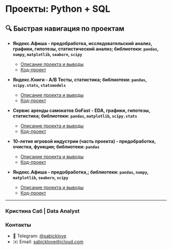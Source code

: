 # Проекты: Python + SQL

## 🔍 Быстрая навигация по проектам
- **Яндекс.Афиша - предобработка, исследовательский анализ, графики, гипотезы, статистический анализ; библиотеки: `pandas`, `numpy`, `matplotlib`, `seaborn`, `scipy`**
  - [Описание проекта и выводы](https://github.com/sabicklove1/Python_base/blob/main/Yandex_Afisha/README.md)
  - [Код-проект](https://github.com/sabicklove1/Python_base/blob/main/Yandex_Afisha/Yandex_afisha.ipynb)
 
- **Яндекс.Книги - A/B Тесты, статистика; библиотеки: `pandas`, `scipy.stats`, `statsmodels`**
  - [Описание проекта и выводы](https://github.com/sabicklove1/Python_base/blob/main/Ya_books/README.md)
  - [Код-проект](https://github.com/sabicklove1/Python_base/blob/main/Ya_books/Yandex_knigi_ab_hypothesis1.ipynb)
 
- **Сервис аренды самокатов GoFast - EDA, графики, гипотезы, статистика; библиотеки: `pandas`, `matplotlib`, `scipy.stats`**
  - [Описание проекта и выводы](https://github.com/sabicklove1/Python_base/blob/main/GoFast/README.md)
  - [Код-проект](https://github.com/sabicklove1/Python_base/blob/main/GoFast/GoFast.ipynb)

- **10-летие игровой индустрии (часть проекта) - предобработка, очистка, функции; библиотеки: `pandas`**
  - [Описание проекта и выводы](https://github.com/sabicklove1/Python_base/blob/main/10Gaming/README.md)
  - [Код-проект](https://github.com/sabicklove1/Python_base/blob/main/10Gaming/gaming_industry.ipynb)


- **Яндекс.Афиша - предобработка,; библиотеки: `pandas`, `numpy`, `matplotlib`, `seaborn`, `scipy`**
  - [Описание проекта и выводы]()
  - [Код-проект]()


---
### Кристина Саб | Data Analyst
### Контакты
- 📱 Telegram: [@sabicklove](https://t.me/sabicklove)
- ✉️ Email: sabicklove@icloud.com
